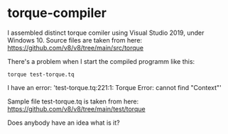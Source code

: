 # torque-compiler

I assembled distinct torque comiler using Visual Studio 2019, under Windows 10. Source files are taken from here: https://github.com/v8/v8/tree/main/src/torque

There's a problem when I start the compiled programm like this: 

    torque test-torque.tq

I have an error: 'test-torque.tq:221:1: Torque Error: cannot find "Context"'

Sample file test-torque.tq is taken from here:  https://github.com/v8/v8/tree/main/test/torque

Does anybody have an idea what is it?

